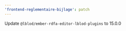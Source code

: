 ```yaml
---
'frontend-reglementaire-bijlage': patch
---
```


Update `@lblod/ember-rdfa-editor-lblod-plugins` to 15.0.0
